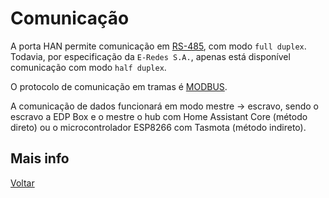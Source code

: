# Comunicação

A porta HAN permite comunicação em [RS-485](https://en.wikipedia.org/wiki/RS-485), com modo `full duplex`. Todavia, por especificação da `E-Redes S.A.`, apenas está disponível comunicação com modo `half duplex`.

O protocolo de comunicação em tramas é [MODBUS](https://en.wikipedia.org/wiki/Modbus).

A comunicação de dados funcionará em modo mestre -> escravo, sendo o escravo a EDP Box e o mestre o hub com Home Assistant Core (método direto) ou o microcontrolador ESP8266 com Tasmota (método indireto). 

## Mais info

[Voltar](../README.md)

